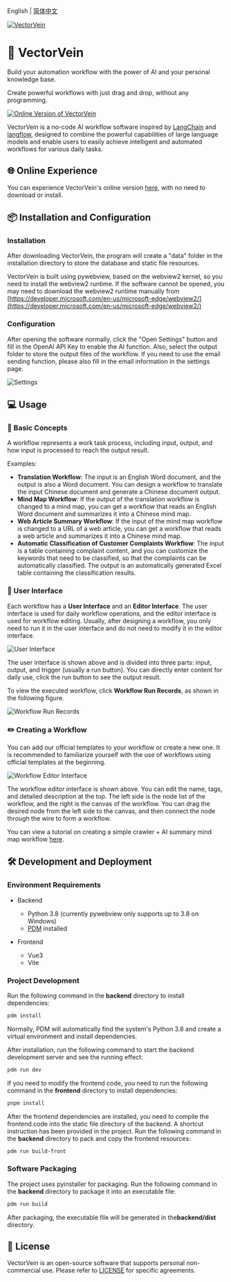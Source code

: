English | [简体中文](README_en.md)

[![VectorVein](resources/images/vector-vein-with-text-primary-en.svg)](https://vectorvein.com)

# 🔀 VectorVein

Build your automation workflow with the power of AI and your personal knowledge base.

Create powerful workflows with just drag and drop, without any programming.

[![Online Version of VectorVein](resources/images/demo-en.gif)](https://github.com/AndersonBY/vector-vein)

VectorVein is a no-code AI workflow software inspired by [LangChain](https://github.com/hwchase17/langchain) and [langflow](https://github.com/logspace-ai/langflow), designed to combine the powerful capabilities of large language models and enable users to easily achieve intelligent and automated workflows for various daily tasks.

## 🌐 Online Experience

You can experience VectorVein's online version [here](https://vectorvein.com/en), with no need to download or install.

## 📦 Installation and Configuration

### Installation

After downloading VectorVein, the program will create a "data" folder in the installation directory to store the database and static file resources.

VectorVein is built using pywebview, based on the webview2 kernel, so you need to install the webview2 runtime. If the software cannot be opened, you may need to download the webview2 runtime manually from [https://developer.microsoft.com/en-us/microsoft-edge/webview2/](https://developer.microsoft.com/en-us/microsoft-edge/webview2/)

### Configuration

After opening the software normally, click the "Open Settings" button and fill in the OpenAI API Key to enable the AI function. Also, select the output folder to store the output files of the workflow. If you need to use the email sending function, please also fill in the email information in the settings page.

![Settings](resources/images/settings1-en.jpg)

## 💻 Usage

### 📖 Basic Concepts

A workflow represents a work task process, including input, output, and how input is processed to reach the output result.

Examples:

- **Translation Workflow**: The input is an English Word document, and the output is also a Word document. You can design a workflow to translate the input Chinese document and generate a Chinese document output.
- **Mind Map Workflow**: If the output of the translation workflow is changed to a mind map, you can get a workflow that reads an English Word document and summarizes it into a Chinese mind map.
- **Web Article Summary Workflow**: If the input of the mind map workflow is changed to a URL of a web article, you can get a workflow that reads a web article and summarizes it into a Chinese mind map.
- **Automatic Classification of Customer Complaints Workflow**: The input is a table containing complaint content, and you can customize the keywords that need to be classified, so that the complaints can be automatically classified. The output is an automatically generated Excel table containing the classification results.

### 🔎 User Interface

Each workflow has a **User Interface** and an **Editor Interface**. The user interface is used for daily workflow operations, and the editor interface is used for workflow editing. Usually, after designing a workflow, you only need to run it in the user interface and do not need to modify it in the editor interface.

![User Interface](resources/images/user-interface1-en.jpg)

The user interface is shown above and is divided into three parts: input, output, and trigger (usually a run button). You can directly enter content for daily use, click the run button to see the output result.

To view the executed workflow, click **Workflow Run Records**, as shown in the following figure.

![Workflow Run Records](resources/images/workflow-record-en.jpg)

### ✏️ Creating a Workflow

You can add our official templates to your workflow or create a new one. It is recommended to familiarize yourself with the use of workflows using official templates at the beginning.

![Workflow Editor Interface](resources/images/editor-en.jpg)

The workflow editor interface is shown above. You can edit the name, tags, and detailed description at the top. The left side is the node list of the workflow, and the right is the canvas of the workflow. You can drag the desired node from the left side to the canvas, and then connect the node through the wire to form a workflow.

You can view a tutorial on creating a simple crawler + AI summary mind map workflow [here](TUTORIAL_en.md).

## 🛠️ Development and Deployment

### Environment Requirements

- Backend
  - Python 3.8 (currently pywebview only supports up to 3.8 on Windows)
  - [PDM](https://pdm.fming.dev/latest/#installation) installed

- Frontend
  - Vue3
  - Vite

### Project Development

Run the following command in the **backend** directory to install dependencies:

```bash
pdm install
```

Normally, PDM will automatically find the system's Python 3.8 and create a virtual environment and install dependencies.

After installation, run the following command to start the backend development server and see the running effect:

```bash
pdm run dev
```

If you need to modify the frontend code, you need to run the following command in the **frontend** directory to install dependencies:

```bash
pnpm install
```

After the frontend dependencies are installed, you need to compile the frontend code into the static file directory of the backend. A shortcut instruction has been provided in the project. Run the following command in the **backend** directory to pack and copy the frontend resources:

```bash
pdm run build-front
```

### Software Packaging

The project uses pyinstaller for packaging. Run the following command in the **backend** directory to package it into an executable file:

```bash
pdm run build
```

After packaging, the executable file will be generated in the**backend/dist** directory.

## 📄 License

VectorVein is an open-source software that supports personal non-commercial use. Please refer to [LICENSE](LICENSE.md) for specific agreements.